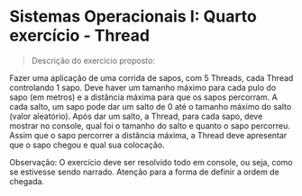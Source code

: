 # Sistemas Operacionais I: Quarto exercício - Thread
> Descrição do exercício proposto:


Fazer uma aplicação de uma corrida de sapos, com 5 Threads, cada Thread controlando 1 sapo. Deve haver um tamanho máximo para cada pulo do sapo (em metros) e a distância máxima para que os sapos percorram. A cada salto, um sapo pode dar um salto de 0 até o tamanho máximo do salto (valor aleatório). Após dar um salto, a Thread, para cada sapo, deve mostrar no console, qual foi o tamanho do salto e quanto o sapo percorreu. Assim que o sapo percorrer a distância máxima, a Thread deve apresentar que o sapo chegou e qual sua colocação.

Observação: O exercício deve ser resolvido todo em console, ou seja, como se estivesse sendo narrado. Atenção para a forma de definir a ordem de chegada.
